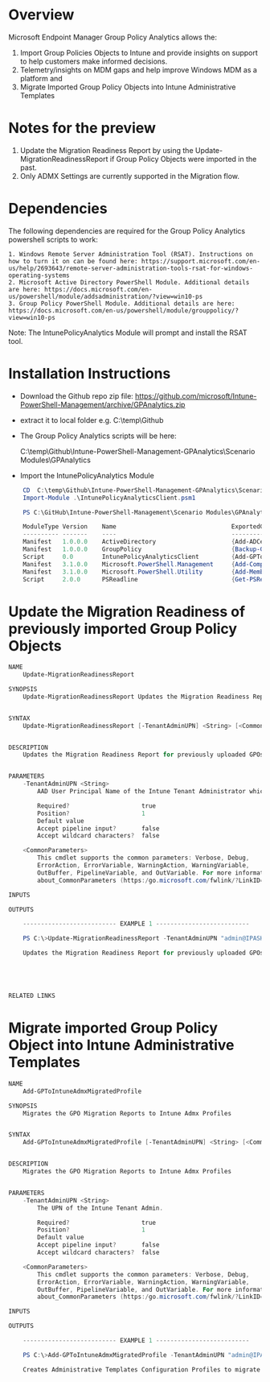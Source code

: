 
# Overview 
Microsoft Endpoint Manager Group Policy Analytics allows the:
1. Import Group Policies Objects to Intune and provide insights on support to help customers make informed decisions.
2. Telemetry/insights on MDM gaps and help improve Windows MDM as a platform and
3. Migrate Imported Group Policy Objects into Intune Administrative Templates

# Notes for the preview
1. Update the Migration Readiness Report by using the Update-MigrationReadinessReport if Group Policy Objects were imported in the past.
2. Only ADMX Settings are currently supported in the Migration flow.

# Dependencies
The following dependencies are required for the Group Policy Analytics powershell scripts to work:

    1. Windows Remote Server Administration Tool (RSAT). Instructions on how to turn it on can be found here: https://support.microsoft.com/en-us/help/2693643/remote-server-administration-tools-rsat-for-windows-operating-systems
    2. Microsoft Active Directory PowerShell Module. Additional details are here: https://docs.microsoft.com/en-us/powershell/module/addsadministration/?view=win10-ps
    3. Group Policy PowerShell Module. Additional details are here: https://docs.microsoft.com/en-us/powershell/module/grouppolicy/?view=win10-ps 

Note: The IntunePolicyAnalytics Module will prompt and install the RSAT tool.

# Installation Instructions
* Download the Github repo zip file: https://github.com/microsoft/Intune-PowerShell-Management/archive/GPAnalytics.zip 
* extract it to local folder e.g. C:\temp\Github
* The Group Policy Analytics scripts will be here: 
            
    C:\temp\Github\Intune-PowerShell-Management-GPAnalytics\Scenario Modules\GPAnalytics
* Import the IntunePolicyAnalytics Module
``` Powershell
    CD  C:\temp\Github\Intune-PowerShell-Management-GPAnalytics\Scenario Modules\GPAnalytics
    Import-Module .\IntunePolicyAnalyticsClient.psm1

    PS C:\GitHub\Intune-PowerShell-Management\Scenario Modules\GPAnalytics> Get-Module

    ModuleType Version    Name                                ExportedCommands
    ---------- -------    ----                                ----------------
    Manifest   1.0.0.0    ActiveDirectory                     {Add-ADCentralAccessPolicyMember, Add-ADComputerServiceAccount, Add-ADDomainCo...
    Manifest   1.0.0.0    GroupPolicy                         {Backup-GPO, Copy-GPO, Get-GPInheritance, Get-GPO...}
    Script     0.0        IntunePolicyAnalyticsClient         {Add-GPToIntuneAdmxMigratedProfile, Add-GPToIntuneMigratedProfile, Get-GPOMigr...
    Manifest   3.1.0.0    Microsoft.PowerShell.Management     {Add-Computer, Add-Content, Checkpoint-Computer, Clear-Content...}
    Manifest   3.1.0.0    Microsoft.PowerShell.Utility        {Add-Member, Add-Type, Clear-Variable, Compare-Object...}
    Script     2.0.0      PSReadline                          {Get-PSReadLineKeyHandler, Get-PSReadLineOption, Remove-PSReadLineKeyHandler, ...
```

# Update the Migration Readiness of previously imported Group Policy Objects

``` Powershell
NAME
    Update-MigrationReadinessReport

SYNOPSIS
    Update-MigrationReadinessReport Updates the Migration Readiness Report for previously uploaded GPOs.


SYNTAX
    Update-MigrationReadinessReport [-TenantAdminUPN] <String> [<CommonParameters>]


DESCRIPTION
    Updates the Migration Readiness Report for previously uploaded GPOs.


PARAMETERS
    -TenantAdminUPN <String>
        AAD User Principal Name of the Intune Tenant Administrator which is required to upload the GPOs.

        Required?                    true
        Position?                    1
        Default value
        Accept pipeline input?       false
        Accept wildcard characters?  false

    <CommonParameters>
        This cmdlet supports the common parameters: Verbose, Debug,
        ErrorAction, ErrorVariable, WarningAction, WarningVariable,
        OutBuffer, PipelineVariable, and OutVariable. For more information, see
        about_CommonParameters (https:/go.microsoft.com/fwlink/?LinkID=113216).

INPUTS

OUTPUTS

    -------------------------- EXAMPLE 1 --------------------------

    PS C:\>Update-MigrationReadinessReport -TenantAdminUPN "admin@IPASHAMSUA01MSIT.onmicrosoft.com"

    Updates the Migration Readiness Report for previously uploaded GPOs.





RELATED LINKS
```
# Migrate imported Group Policy Object into Intune Administrative Templates
``` Powershell
NAME
    Add-GPToIntuneAdmxMigratedProfile

SYNOPSIS
    Migrates the GPO Migration Reports to Intune Admx Profiles


SYNTAX
    Add-GPToIntuneAdmxMigratedProfile [-TenantAdminUPN] <String> [<CommonParameters>]


DESCRIPTION
    Migrates the GPO Migration Reports to Intune Admx Profiles


PARAMETERS
    -TenantAdminUPN <String>
        The UPN of the Intune Tenant Admin.

        Required?                    true
        Position?                    1
        Default value
        Accept pipeline input?       false
        Accept wildcard characters?  false

    <CommonParameters>
        This cmdlet supports the common parameters: Verbose, Debug,
        ErrorAction, ErrorVariable, WarningAction, WarningVariable,
        OutBuffer, PipelineVariable, and OutVariable. For more information, see
        about_CommonParameters (https:/go.microsoft.com/fwlink/?LinkID=113216).

INPUTS

OUTPUTS

    -------------------------- EXAMPLE 1 --------------------------

    PS C:\>Add-GPToIntuneAdmxMigratedProfile -TenantAdminUPN "admin@IPASHAMSUA01MSIT.onmicrosoft.com"

    Creates Administrative Templates Configuration Profiles to migrate the GPOs
```